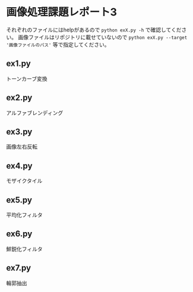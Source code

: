 # 画像処理課題レポート3

それぞれのファイルにはhelpがあるので `python exX.py -h` で確認してください。 
画像ファイルはリポジトリに載せていないので `python exX.py --target '画像ファイルのパス'` 等で指定してください。

## ex1.py
トーンカーブ変換

## ex2.py
アルファブレンディング

## ex3.py
画像左右反転

## ex4.py
モザイクタイル

## ex5.py
平均化フィルタ

## ex6.py
鮮鋭化フィルタ

## ex7.py
輪郭抽出
